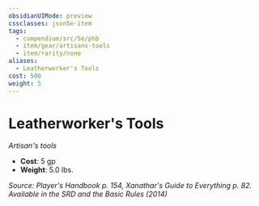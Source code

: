 ```yaml
---
obsidianUIMode: preview
cssclasses: json5e-item
tags:
  - compendium/src/5e/phb
  - item/gear/artisans-tools
  - item/rarity/none
aliases:
  - Leatherworker's Tools
cost: 500
weight: 5
---
```

# Leatherworker's Tools
*Artisan's tools*  

- **Cost**: 5 gp
- **Weight**: 5.0 lbs.

*Source: Player's Handbook p. 154, Xanathar's Guide to Everything p. 82. Available in the <span title='Systems Reference Document (5.1)'>SRD</span> and the Basic Rules (2014)*

